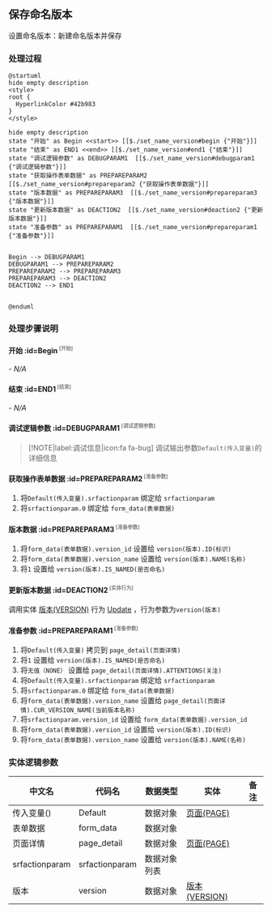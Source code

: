 ## 保存命名版本 <!-- {docsify-ignore-all} -->

   设置命名版本：新建命名版本并保存

### 处理过程

```plantuml
@startuml
hide empty description
<style>
root {
  HyperlinkColor #42b983
}
</style>

hide empty description
state "开始" as Begin <<start>> [[$./set_name_version#begin {"开始"}]]
state "结束" as END1 <<end>> [[$./set_name_version#end1 {"结束"}]]
state "调试逻辑参数" as DEBUGPARAM1  [[$./set_name_version#debugparam1 {"调试逻辑参数"}]]
state "获取操作表单数据" as PREPAREPARAM2  [[$./set_name_version#prepareparam2 {"获取操作表单数据"}]]
state "版本数据" as PREPAREPARAM3  [[$./set_name_version#prepareparam3 {"版本数据"}]]
state "更新版本数据" as DEACTION2  [[$./set_name_version#deaction2 {"更新版本数据"}]]
state "准备参数" as PREPAREPARAM1  [[$./set_name_version#prepareparam1 {"准备参数"}]]


Begin --> DEBUGPARAM1
DEBUGPARAM1 --> PREPAREPARAM2
PREPAREPARAM2 --> PREPAREPARAM3
PREPAREPARAM3 --> DEACTION2
DEACTION2 --> END1


@enduml
```


### 处理步骤说明

#### 开始 :id=Begin<sup class="footnote-symbol"> <font color=gray size=1>[开始]</font></sup>



*- N/A*
#### 结束 :id=END1<sup class="footnote-symbol"> <font color=gray size=1>[结束]</font></sup>



*- N/A*

#### 调试逻辑参数 :id=DEBUGPARAM1<sup class="footnote-symbol"> <font color=gray size=1>[调试逻辑参数]</font></sup>



> [!NOTE|label:调试信息|icon:fa fa-bug]
> 调试输出参数`Default(传入变量)`的详细信息


#### 获取操作表单数据 :id=PREPAREPARAM2<sup class="footnote-symbol"> <font color=gray size=1>[准备参数]</font></sup>



1. 将`Default(传入变量).srfactionparam` 绑定给  `srfactionparam`
2. 将`srfactionparam.0` 绑定给  `form_data(表单数据)`

#### 版本数据 :id=PREPAREPARAM3<sup class="footnote-symbol"> <font color=gray size=1>[准备参数]</font></sup>



1. 将`form_data(表单数据).version_id` 设置给  `version(版本).ID(标识)`
2. 将`form_data(表单数据).version_name` 设置给  `version(版本).NAME(名称)`
3. 将`1` 设置给  `version(版本).IS_NAMED(是否命名)`

#### 更新版本数据 :id=DEACTION2<sup class="footnote-symbol"> <font color=gray size=1>[实体行为]</font></sup>



调用实体 [版本(VERSION)](module/Base/version.md) 行为 [Update](module/Base/version#行为) ，行为参数为`version(版本)`

#### 准备参数 :id=PREPAREPARAM1<sup class="footnote-symbol"> <font color=gray size=1>[准备参数]</font></sup>



1. 将`Default(传入变量)` 拷贝到  `page_detail(页面详情)`
2. 将`1` 设置给  `version(版本).IS_NAMED(是否命名)`
3. 将`无值（NONE）` 设置给  `page_detail(页面详情).ATTENTIONS(关注)`
4. 将`Default(传入变量).srfactionparam` 绑定给  `srfactionparam`
5. 将`srfactionparam.0` 绑定给  `form_data(表单数据)`
6. 将`form_data(表单数据).version_name` 设置给  `page_detail(页面详情).CUR_VERSION_NAME(当前版本名称)`
7. 将`srfactionparam.version_id` 设置给  `form_data(表单数据).version_id`
8. 将`form_data(表单数据).version_id` 设置给  `version(版本).ID(标识)`
9. 将`form_data(表单数据).version_name` 设置给  `version(版本).NAME(名称)`



### 实体逻辑参数

|    中文名   |    代码名    |  数据类型    |  实体   |备注 |
| --------| --------| -------- | -------- | --------   |
|传入变量(<i class="fa fa-check"/></i>)|Default|数据对象|[页面(PAGE)](module/Wiki/article_page.md)||
|表单数据|form_data|数据对象|||
|页面详情|page_detail|数据对象|[页面(PAGE)](module/Wiki/article_page.md)||
|srfactionparam|srfactionparam|数据对象列表|||
|版本|version|数据对象|[版本(VERSION)](module/Base/version.md)||
